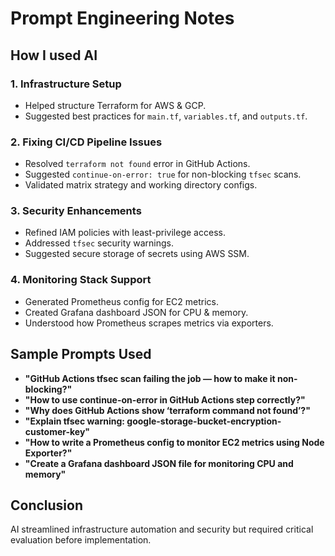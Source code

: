 # Prompt Engineering Notes

## How I used AI

### 1. Infrastructure Setup
- Helped structure Terraform for AWS & GCP.
- Suggested best practices for `main.tf`, `variables.tf`, and `outputs.tf`.

### 2. Fixing CI/CD Pipeline Issues
- Resolved `terraform not found` error in GitHub Actions.
- Suggested `continue-on-error: true` for non-blocking `tfsec` scans.
- Validated matrix strategy and working directory configs.

### 3. Security Enhancements
- Refined IAM policies with least-privilege access.
- Addressed `tfsec` security warnings.
- Suggested secure storage of secrets using AWS SSM.

### 4. Monitoring Stack Support
- Generated Prometheus config for EC2 metrics.
- Created Grafana dashboard JSON for CPU & memory.
- Understood how Prometheus scrapes metrics via exporters.

## Sample Prompts Used
- **"GitHub Actions tfsec scan failing the job — how to make it non-blocking?"**
- **"How to use continue-on-error in GitHub Actions step correctly?"**
- **"Why does GitHub Actions show ‘terraform command not found’?"**
- **"Explain tfsec warning: google-storage-bucket-encryption-customer-key"**
- **"How to write a Prometheus config to monitor EC2 metrics using Node Exporter?"**
- **"Create a Grafana dashboard JSON file for monitoring CPU and memory"**

## Conclusion
AI streamlined infrastructure automation and security but required critical evaluation before implementation.
